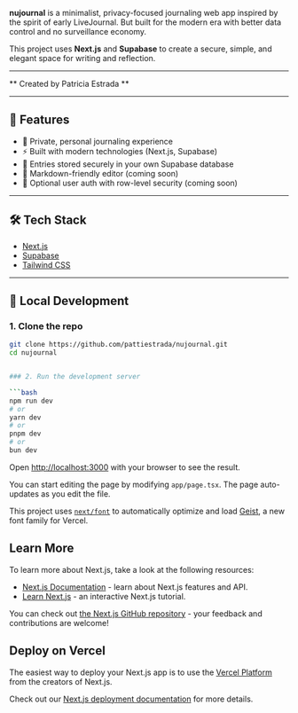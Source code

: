 **nujournal** is a minimalist, privacy-focused journaling web app inspired by the spirit of early LiveJournal. But built for the modern era with better data control and no surveillance economy.

This project uses **Next.js** and **Supabase** to create a secure, simple, and elegant space for writing and reflection.

---

** Created by Patricia Estrada **

---

## 🚀 Features

- 🧘 Private, personal journaling experience
- ⚡ Built with modern technologies (Next.js, Supabase)
- 💾 Entries stored securely in your own Supabase database
- 📝 Markdown-friendly editor (coming soon)
- 🔐 Optional user auth with row-level security (coming soon)

---

## 🛠️ Tech Stack

- [Next.js](https://nextjs.org/)
- [Supabase](https://supabase.com/)
- [Tailwind CSS](https://tailwindcss.com/)

---

## 🔧 Local Development

### 1. Clone the repo

```bash
git clone https://github.com/pattiestrada/nujournal.git
cd nujournal


### 2. Run the development server

```bash
npm run dev
# or
yarn dev
# or
pnpm dev
# or
bun dev
```

Open [http://localhost:3000](http://localhost:3000) with your browser to see the result.

You can start editing the page by modifying `app/page.tsx`. The page auto-updates as you edit the file.

This project uses [`next/font`](https://nextjs.org/docs/app/building-your-application/optimizing/fonts) to automatically optimize and load [Geist](https://vercel.com/font), a new font family for Vercel.

## Learn More

To learn more about Next.js, take a look at the following resources:

- [Next.js Documentation](https://nextjs.org/docs) - learn about Next.js features and API.
- [Learn Next.js](https://nextjs.org/learn) - an interactive Next.js tutorial.

You can check out [the Next.js GitHub repository](https://github.com/vercel/next.js) - your feedback and contributions are welcome!

## Deploy on Vercel

The easiest way to deploy your Next.js app is to use the [Vercel Platform](https://vercel.com/new?utm_medium=default-template&filter=next.js&utm_source=create-next-app&utm_campaign=create-next-app-readme) from the creators of Next.js.

Check out our [Next.js deployment documentation](https://nextjs.org/docs/app/building-your-application/deploying) for more details.
